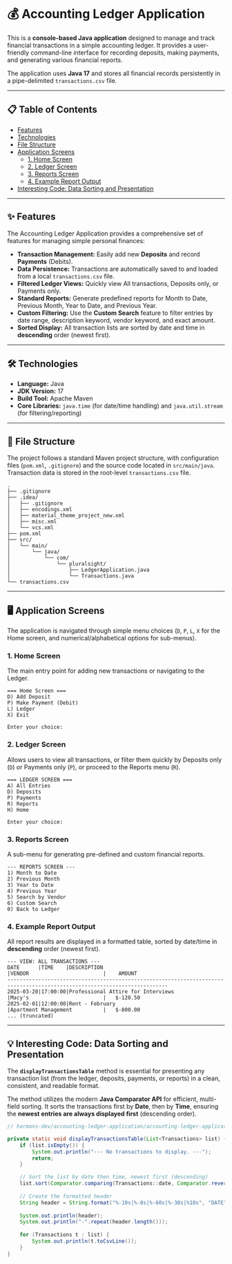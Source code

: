 # 💰 Accounting Ledger Application

This is a **console-based Java application** designed to manage and track financial transactions in a simple accounting ledger. It provides a user-friendly command-line interface for recording deposits, making payments, and generating various financial reports.

The application uses **Java 17** and stores all financial records persistently in a pipe-delimited `transactions.csv` file.

-----

## 📋 Table of Contents

  * [Features](#-features)
  * [Technologies](#%EF%B8%8F-technologies)
  * [File Structure](-file-structure)
  * [Application Screens](#%EF%B8%8F-application-screens)
      * [1. Home Screen](#1-home-screen)
      * [2. Ledger Screen](#2-ledger-screen)
      * [3. Reports Screen](#3-reports-screen)
      * [4. Example Report Output](#4-example-report-output)
  * [Interesting Code: Data Sorting and Presentation](#-interesting-code-data-sorting-and-presentation-1)

-----

## ✨ Features

The Accounting Ledger Application provides a comprehensive set of features for managing simple personal finances:

  * **Transaction Management:** Easily add new **Deposits** and record **Payments** (Debits).
  * **Data Persistence:** Transactions are automatically saved to and loaded from a local `transactions.csv` file.
  * **Filtered Ledger Views:** Quickly view All transactions, Deposits only, or Payments only.
  * **Standard Reports:** Generate predefined reports for Month to Date, Previous Month, Year to Date, and Previous Year.
  * **Custom Filtering:** Use the **Custom Search** feature to filter entries by date range, description keyword, vendor keyword, and exact amount.
  * **Sorted Display:** All transaction lists are sorted by date and time in **descending** order (newest first).

-----

## 🛠️ Technologies

  * **Language:** Java
  * **JDK Version:** 17
  * **Build Tool:** Apache Maven
  * **Core Libraries:** `java.time` (for date/time handling) and `java.util.stream` (for filtering/reporting)

-----

## 📂 File Structure

The project follows a standard Maven project structure, with configuration files (`pom.xml`, `.gitignore`) and the source code located in `src/main/java`. Transaction data is stored in the root-level `transactions.csv` file.

```text
.
├── .gitignore
├── .idea/
│   ├── .gitignore
│   ├── encodings.xml
│   ├── material_theme_project_new.xml
│   ├── misc.xml
│   └── vcs.xml
├── pom.xml
├── src/
│   └── main/
│       └── java/
│           └── com/
│               └── pluralsight/
│                   ├── LedgerApplication.java
│                   └── Transactions.java
└── transactions.csv
```

-----

## 🖥️ Application Screens

The application is navigated through simple menu choices (`D`, `P`, `L`, `X` for the Home screen, and numerical/alphabetical options for sub-menus).

### 1\. Home Screen

The main entry point for adding new transactions or navigating to the Ledger.

```text
=== Home Screen ===
D) Add Deposit
P) Make Payment (Debit)
L) Ledger
X) Exit

Enter your choice: 
```

### 2\. Ledger Screen

Allows users to view all transactions, or filter them quickly by Deposits only (`D`) or Payments only (`P`), or proceed to the Reports menu (`R`).

```text
=== LEDGER SCREEN ===
A) All Entries
D) Deposits
P) Payments
R) Reports
H) Home

Enter your choice: 
```

### 3\. Reports Screen

A sub-menu for generating pre-defined and custom financial reports.

```text
--- REPORTS SCREEN ---
1) Month to Date
2) Previous Month
3) Year to Date
4) Previous Year
5) Search by Vendor
6) Custom Search
0) Back to Ledger
```

### 4\. Example Report Output

All report results are displayed in a formatted table, sorted by date/time in **descending** order (newest first).

```text
--- VIEW: ALL TRANSACTIONS ---
DATE      |TIME    |DESCRIPTION                                                 |VENDOR                        |    AMOUNT
--------------------------------------------------------------------------------------------------------------------------
2025-03-20|17:00:00|Professional Attire for Interviews                          |Macy's                        |   $-120.50
2025-02-01|12:00:00|Rent - February                                             |Apartment Management          |   $-800.00
... (truncated)
```

-----

## 💡 Interesting Code: Data Sorting and Presentation

The **`displayTransactionsTable`** method is essential for presenting any transaction list (from the ledger, deposits, payments, or reports) in a clean, consistent, and readable format.

The method utilizes the modern **Java Comparator API** for efficient, multi-field sorting. It sorts the transactions first by **Date**, then by **Time**, ensuring the **newest entries are always displayed first** (descending order).

```java
// harmans-dev/accounting-ledger-application/accounting-ledger-application-06c955b02d149845af3f6c0a6ee1d353dc2fdbbd/src/main/java/com/pluralsight/LedgerApplication.java

private static void displayTransactionsTable(List<Transactions> list) {
    if (list.isEmpty()) {
        System.out.println("--- No transactions to display. ---");
        return;
    }

    // Sort the list by date then time, newest first (descending)
    list.sort(Comparator.comparing(Transactions::date, Comparator.reverseOrder()).thenComparing(Transactions::time, Comparator.reverseOrder()));
    
    // Create the formatted header
    String header = String.format("%-10s|%-8s|%-60s|%-30s|%10s", "DATE", "TIME", "DESCRIPTION", "VENDOR", "AMOUNT");
    
    System.out.println(header);
    System.out.println("-".repeat(header.length()));
    
    for (Transactions t : list) {
        System.out.println(t.toCsvLine());
    }
}
```
